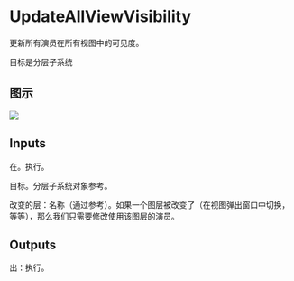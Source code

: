 # UpdateAllViewVisibility

更新所有演员在所有视图中的可见度。

目标是分层子系统

## 图示

![]($-20221218-19382174.png)

## Inputs

在。执行。

目标。分层子系统对象参考。

改变的层：名称（通过参考）。如果一个图层被改变了（在视图弹出窗口中切换，等等），那么我们只需要修改使用该图层的演员。

## Outputs

出：执行。

